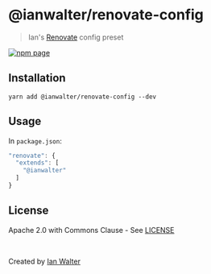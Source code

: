 # @ianwalter/renovate-config
> Ian's [Renovate][renovateUrl] config preset

[![npm page][npmImage]][npmUrl]

## Installation

```console
yarn add @ianwalter/renovate-config --dev
```

## Usage

In `package.json`:

```js
"renovate": {
  "extends": [
    "@ianwalter"
  ]
}
```

## License

Apache 2.0 with Commons Clause - See [LICENSE][licenseUrl]

&nbsp;

Created by [Ian Walter](https://iankwalter.com)

[renovateUrl]: https://renovatebot.com/
[npmImage]: https://img.shields.io/npm/v/@ianwalter/renovate-config.svg
[npmUrl]: https://www.npmjs.com/package/@ianwalter/renovate-config
[licenseUrl]: https://github.com/ianwalter/renovate-config/blob/master/LICENSE
